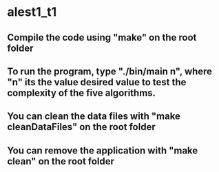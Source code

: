 # alest1_t1
## Compile the code using "make" on the root folder
## To run the program, type "./bin/main n", where "n" its the value desired value to test the complexity of the five algorithms.
## You can clean the data files with "make cleanDataFiles" on the root folder
## You can remove the application with "make clean" on the root folder
